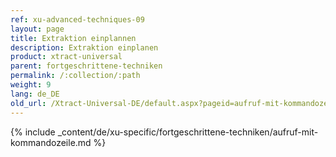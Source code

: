 ```yaml
---
ref: xu-advanced-techniques-09
layout: page
title: Extraktion einplannen
description: Extraktion einplanen
product: xtract-universal
parent: fortgeschrittene-techniken
permalink: /:collection/:path
weight: 9
lang: de_DE
old_url: /Xtract-Universal-DE/default.aspx?pageid=aufruf-mit-kommandozeile
---
```

{% include _content/de/xu-specific/fortgeschrittene-techniken/aufruf-mit-kommandozeile.md %}



